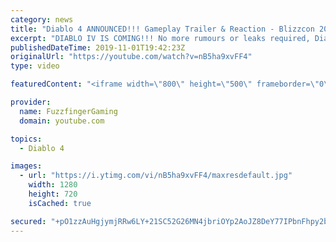 ```yaml
---
category: news
title: "Diablo 4 ANNOUNCED!!! Gameplay Trailer & Reaction - Blizzcon 2019"
excerpt: "DIABLO IV IS COMING!!! No more rumours or leaks required, Diablo 4 has now been officially announced at Blizzcon 2019 :D Here is the gameplay trailer along ..."
publishedDateTime: 2019-11-01T19:42:23Z
originalUrl: "https://youtube.com/watch?v=nB5ha9xvFF4"
type: video

featuredContent: "<iframe width=\"800\" height=\"500\" frameborder=\"0\" src=\"https://www.youtube.com/embed/nB5ha9xvFF4\" allow=\"accelerometer; autoplay; encrypted-media; gyroscope; picture-in-picture\" allowfullscreen></iframe>"

provider:
  name: FuzzfingerGaming
  domain: youtube.com

topics:
  - Diablo 4

images:
  - url: "https://i.ytimg.com/vi/nB5ha9xvFF4/maxresdefault.jpg"
    width: 1280
    height: 720
    isCached: true

secured: "+pO1zzAuHgjymjRRw6LY+21SC52G26MN4jbriOYp2AoJZ8DeY77IPbnFhpy2bVqFfYs5qkBAKq89GA4E6WFnS95W6TdGck5HPQ21EkEwOYSYnmLd1+y2VDojWRGI41Q/WkGeUytXtLhrpxBQnJpA7vdjmtY+tpIed6lvBohOnYRaFFceDg05ZfPfbiHuz/3TuKQz+bl0CFNBXjiUliEwSWu3Uuzi36zXrNTfv5Ayn3GQZPPbi4dXFxjsrHBioYjcZLacgbYHDjvtxsgQC2FwYShQIq32Jk4hBBSMEFZ/7wMLTqcFZNNpuwcSdWxlUd/Uf2rBHK3BWj5SQAVKnjG7rfotvmYTEC0MIcVeTNw0lLbsthYLcMO5aHOP3McyBkux8tJfyD+VvTHqpHkAlhzKLoWGOBK4L7wTly+oju7p0fTCEKgvt6PKdjabQw4DLw7a;467LTJVxNgOKSn7T3q6nqA=="
---
```


